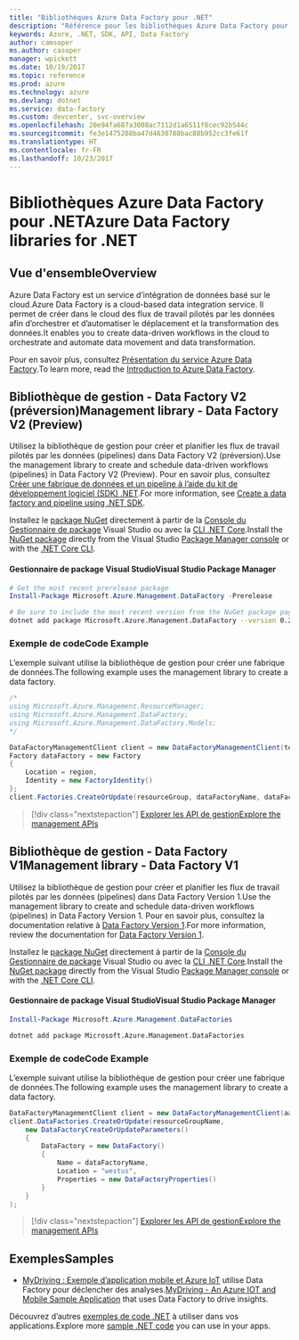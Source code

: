 ```yaml
---
title: "Bibliothèques Azure Data Factory pour .NET"
description: "Référence pour les bibliothèques Azure Data Factory pour .NET"
keywords: Azure, .NET, SDK, API, Data Factory
author: camsoper
ms.author: casoper
manager: wpickett
ms.date: 10/19/2017
ms.topic: reference
ms.prod: azure
ms.technology: azure
ms.devlang: dotnet
ms.service: data-factory
ms.custom: devcenter, svc-overview
ms.openlocfilehash: 20e94fa687a3008ac7112d1a6511f8cec92b544c
ms.sourcegitcommit: fe3e1475208ba47d4630788bac88b952cc3fe61f
ms.translationtype: HT
ms.contentlocale: fr-FR
ms.lasthandoff: 10/23/2017
---
```

# <a name="azure-data-factory-libraries-for-net"></a><span data-ttu-id="91bb8-104">Bibliothèques Azure Data Factory pour .NET</span><span class="sxs-lookup"><span data-stu-id="91bb8-104">Azure Data Factory libraries for .NET</span></span>

## <a name="overview"></a><span data-ttu-id="91bb8-105">Vue d'ensemble</span><span class="sxs-lookup"><span data-stu-id="91bb8-105">Overview</span></span>

<span data-ttu-id="91bb8-106">Azure Data Factory est un service d’intégration de données basé sur le cloud.</span><span class="sxs-lookup"><span data-stu-id="91bb8-106">Azure Data Factory is a cloud-based data integration service.</span></span> <span data-ttu-id="91bb8-107">Il permet de créer dans le cloud des flux de travail pilotés par les données afin d’orchestrer et d’automatiser le déplacement et la transformation des données.</span><span class="sxs-lookup"><span data-stu-id="91bb8-107">It enables you to create data-driven workflows in the cloud to orchestrate and automate data movement and data transformation.</span></span>

<span data-ttu-id="91bb8-108">Pour en savoir plus, consultez [Présentation du service Azure Data Factory](/azure/data-factory/data-factory-introduction).</span><span class="sxs-lookup"><span data-stu-id="91bb8-108">To learn more, read the [Introduction to Azure Data Factory](/azure/data-factory/data-factory-introduction).</span></span>

## <a name="management-library---data-factory-v2-preview"></a><span data-ttu-id="91bb8-109">Bibliothèque de gestion - Data Factory V2 (préversion)</span><span class="sxs-lookup"><span data-stu-id="91bb8-109">Management library - Data Factory V2 (Preview)</span></span>

<span data-ttu-id="91bb8-110">Utilisez la bibliothèque de gestion pour créer et planifier les flux de travail pilotés par les données (pipelines) dans Data Factory V2 (préversion).</span><span class="sxs-lookup"><span data-stu-id="91bb8-110">Use the management library to create and schedule data-driven workflows (pipelines) in Data Factory V2 (Preview).</span></span>  <span data-ttu-id="91bb8-111">Pour en savoir plus, consultez [Créer une fabrique de données et un pipeline à l’aide du kit de développement logiciel (SDK) .NET](/azure/data-factory/quickstart-create-data-factory-dot-net).</span><span class="sxs-lookup"><span data-stu-id="91bb8-111">For more information, see [Create a data factory and pipeline using .NET SDK](/azure/data-factory/quickstart-create-data-factory-dot-net).</span></span>

<span data-ttu-id="91bb8-112">Installez le [package NuGet](https://www.nuget.org/packages/Microsoft.Azure.Management.DataFactory) directement à partir de la [Console du Gestionnaire de package][PackageManager] Visual Studio ou avec la [CLI .NET Core][DotNetCLI].</span><span class="sxs-lookup"><span data-stu-id="91bb8-112">Install the [NuGet package](https://www.nuget.org/packages/Microsoft.Azure.Management.DataFactory) directly from the Visual Studio [Package Manager console][PackageManager] or with the [.NET Core CLI][DotNetCLI].</span></span>

#### <a name="visual-studio-package-manager"></a><span data-ttu-id="91bb8-113">Gestionnaire de package Visual Studio</span><span class="sxs-lookup"><span data-stu-id="91bb8-113">Visual Studio Package Manager</span></span>

```powershell
# Get the most recent prerelease package
Install-Package Microsoft.Azure.Management.DataFactory -Prerelease
```

```bash
# Be sure to include the most recent version from the NuGet package page
dotnet add package Microsoft.Azure.Management.DataFactory --version 0.2.0-preview
```

### <a name="code-example"></a><span data-ttu-id="91bb8-114">Exemple de code</span><span class="sxs-lookup"><span data-stu-id="91bb8-114">Code Example</span></span>

<span data-ttu-id="91bb8-115">L’exemple suivant utilise la bibliothèque de gestion pour créer une fabrique de données.</span><span class="sxs-lookup"><span data-stu-id="91bb8-115">The following example uses the management library to create a data factory.</span></span>

```csharp
/*
using Microsoft.Azure.Management.ResourceManager;
using Microsoft.Azure.Management.DataFactory;
using Microsoft.Azure.Management.DataFactory.Models;
*/

DataFactoryManagementClient client = new DataFactoryManagementClient(tokenCredentials) { SubscriptionId = subscriptionId };
Factory dataFactory = new Factory
{
    Location = region,
    Identity = new FactoryIdentity()
};
client.Factories.CreateOrUpdate(resourceGroup, dataFactoryName, dataFactory);
```

> [!div class="nextstepaction"]
> [<span data-ttu-id="91bb8-116">Explorer les API de gestion</span><span class="sxs-lookup"><span data-stu-id="91bb8-116">Explore the management APIs</span></span>](/dotnet/api/microsoft.azure.management.datafactory)

## <a name="management-library---data-factory-v1"></a><span data-ttu-id="91bb8-117">Bibliothèque de gestion - Data Factory V1</span><span class="sxs-lookup"><span data-stu-id="91bb8-117">Management library - Data Factory V1</span></span>

<span data-ttu-id="91bb8-118">Utilisez la bibliothèque de gestion pour créer et planifier les flux de travail pilotés par les données (pipelines) dans Data Factory Version 1.</span><span class="sxs-lookup"><span data-stu-id="91bb8-118">Use the management library to create and schedule data-driven workflows (pipelines) in Data Factory Version 1.</span></span>  <span data-ttu-id="91bb8-119">Pour en savoir plus, consultez la documentation relative à [Data Factory Version 1](/azure/data-factory/v1/data-factory-introduction).</span><span class="sxs-lookup"><span data-stu-id="91bb8-119">For more information, review the documentation for [Data Factory Version 1](/azure/data-factory/v1/data-factory-introduction).</span></span>

<span data-ttu-id="91bb8-120">Installez le [package NuGet](https://www.nuget.org/packages/Microsoft.Azure.Management.DataFactories) directement à partir de la [Console du Gestionnaire de package][PackageManager] Visual Studio ou avec la [CLI .NET Core][DotNetCLI].</span><span class="sxs-lookup"><span data-stu-id="91bb8-120">Install the [NuGet package](https://www.nuget.org/packages/Microsoft.Azure.Management.DataFactories) directly from the Visual Studio [Package Manager console][PackageManager] or with the [.NET Core CLI][DotNetCLI].</span></span>

#### <a name="visual-studio-package-manager"></a><span data-ttu-id="91bb8-121">Gestionnaire de package Visual Studio</span><span class="sxs-lookup"><span data-stu-id="91bb8-121">Visual Studio Package Manager</span></span>

```powershell
Install-Package Microsoft.Azure.Management.DataFactories
```

```bash
dotnet add package Microsoft.Azure.Management.DataFactories
```

### <a name="code-example"></a><span data-ttu-id="91bb8-122">Exemple de code</span><span class="sxs-lookup"><span data-stu-id="91bb8-122">Code Example</span></span>

<span data-ttu-id="91bb8-123">L’exemple suivant utilise la bibliothèque de gestion pour créer une fabrique de données.</span><span class="sxs-lookup"><span data-stu-id="91bb8-123">The following example uses the management library to create a data factory.</span></span>

```csharp
DataFactoryManagementClient client = new DataFactoryManagementClient(aadTokenCredentials, resourceManagerUri);
client.DataFactories.CreateOrUpdate(resourceGroupName,
    new DataFactoryCreateOrUpdateParameters()
    {
        DataFactory = new DataFactory()
        {
            Name = dataFactoryName,
            Location = "westus",
            Properties = new DataFactoryProperties()
        }
    }
);
```

> [!div class="nextstepaction"]
> [<span data-ttu-id="91bb8-124">Explorer les API de gestion</span><span class="sxs-lookup"><span data-stu-id="91bb8-124">Explore the management APIs</span></span>](/dotnet/api/overview/azure/datafactories/management)

## <a name="samples"></a><span data-ttu-id="91bb8-125">Exemples</span><span class="sxs-lookup"><span data-stu-id="91bb8-125">Samples</span></span>

* <span data-ttu-id="91bb8-126">[MyDriving : Exemple d’application mobile et Azure IoT](https://azure.microsoft.com/resources/samples/mydriving/) utilise Data Factory pour déclencher des analyses.</span><span class="sxs-lookup"><span data-stu-id="91bb8-126">[MyDriving - An Azure IOT and Mobile Sample Application](https://azure.microsoft.com/resources/samples/mydriving/) that uses Data Factory to drive insights.</span></span>

<span data-ttu-id="91bb8-127">Découvrez d’autres [exemples de code .NET](https://azure.microsoft.com/resources/samples/?platform=dotnet) à utiliser dans vos applications.</span><span class="sxs-lookup"><span data-stu-id="91bb8-127">Explore more [sample .NET code](https://azure.microsoft.com/resources/samples/?platform=dotnet) you can use in your apps.</span></span>

[PackageManager]: https://docs.microsoft.com/nuget/tools/package-manager-console
[DotNetCLI]: https://docs.microsoft.com/dotnet/core/tools/dotnet-add-package
